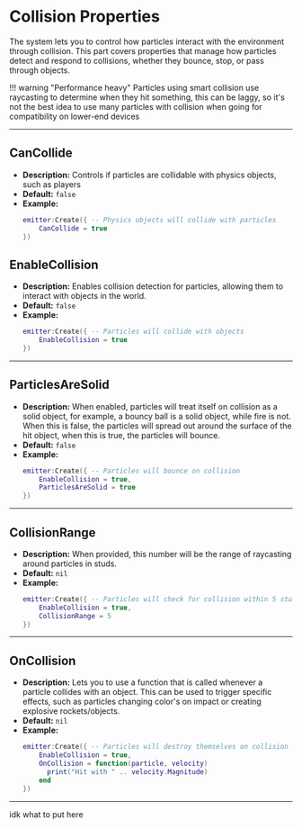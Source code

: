 # Collision Properties

The system lets you to control how particles interact with the environment through collision. This part covers properties that manage how particles detect and respond to collisions, whether they bounce, stop, or pass through objects.

!!! warning "Performance heavy"
    Particles using smart collision use raycasting to determine when they hit something, this can be laggy, so it's not the best idea to use many particles with collision when going for compatibility on lower-end devices

---

## **CanCollide**

- **Description:** Controls if particles are collidable with physics objects, such as players
- **Default:** `false`
- **Example:**
  ```lua
  emitter:Create({ -- Physics objects will collide with particles
      CanCollide = true
  })
  ```

## **EnableCollision**

- **Description:** Enables collision detection for particles, allowing them to interact with objects in the world.
- **Default:** `false`
- **Example:**
  ```lua
  emitter:Create({ -- Particles will collide with objects
      EnableCollision = true
  })
  ```


---

## **ParticlesAreSolid**

- **Description:** When enabled, particles will treat itself on collision as a solid object, for example, a bouncy ball is a solid object, while fire is not. When this is false, the particles will spread out around the surface of the hit object, when this is true, the particles will bounce.
- **Default:** `false`
- **Example:**
  ```lua
  emitter:Create({ -- Particles will bounce on collision
      EnableCollision = true,
      ParticlesAreSolid = true
  })
  ```

---

## **CollisionRange**

- **Description:** When provided, this number will be the range of raycasting around particles in studs.
- **Default:** `nil`
- **Example:**
  ```lua
  emitter:Create({ -- Particles will check for collision within 5 studs
      EnableCollision = true,
      CollisionRange = 5
  })
  ```

---

## **OnCollision**

- **Description:** Lets you to use a function that is called whenever a particle collides with an object. This can be used to trigger specific effects, such as particles changing color's on impact or creating explosive rockets/objects.
- **Default:** `nil`
- **Example:**
  ```lua
  emitter:Create({ -- Particles will destroy themselves on collision
      EnableCollision = true,
      OnCollision = function(particle, velocity)
        print("Hit with " .. velocity.Magnitude)
      end
  })
  ```

---

idk what to put here